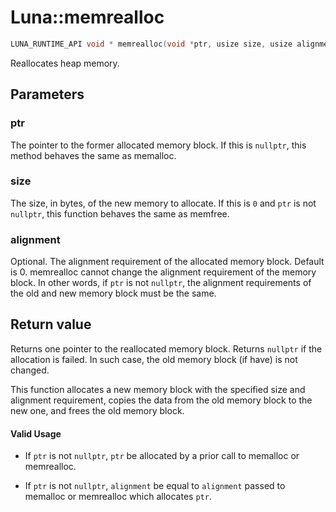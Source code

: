 # Luna::memrealloc

```c++
LUNA_RUNTIME_API void * memrealloc(void *ptr, usize size, usize alignment=0)
```

Reallocates heap memory. 



## Parameters
### ptr
The pointer to the former allocated memory block. If this is `nullptr`, this method behaves the same as memalloc. 

### size
The size, in bytes, of the new memory to allocate. If this is `0` and `ptr` is not `nullptr`, this function behaves the same as memfree. 

### alignment
Optional. The alignment requirement of the allocated memory block. Default is 0. memrealloc cannot change the alignment requirement of the memory block. In other words, if `ptr` is not `nullptr`, the alignment requirements of the old and new memory block must be the same. 

## Return value
Returns one pointer to the reallocated memory block. Returns `nullptr` if the allocation is failed. In such case, the old memory block (if have) is not changed.


This function allocates a new memory block with the specified size and alignment requirement, copies the data from the old memory block to the new one, and frees the old memory block. 

#### Valid Usage
* If `ptr` is not `nullptr`, `ptr` be allocated by a prior call to memalloc or memrealloc.

* If `ptr` is not `nullptr`, `alignment` be equal to `alignment` passed to memalloc or memrealloc which allocates `ptr`. 

